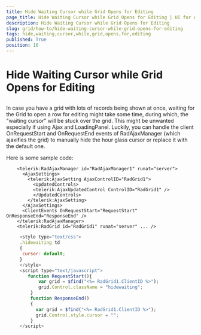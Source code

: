 ```yaml
---
title: Hide Waiting Cursor while Grid Opens for Editing
page_title: Hide Waiting Cursor while Grid Opens for Editing | UI for ASP.NET AJAX Documentation
description: Hide Waiting Cursor while Grid Opens for Editing
slug: grid/how-to/hide-waiting-cursor-while-grid-opens-for-editing
tags: hide,waiting,cursor,while,grid,opens,for,editing
published: True
position: 10
---
```


# Hide Waiting Cursor while Grid Opens for Editing



## 

In case you have a grid with lots of records being shown at once, waiting for the Grid to open a row for editing might take some time, during which, the "waiting cursor" will be stuck over the grid. This might be unwanted especially if using Ajax and LoadingPanel. Luckily, you can handle the client OnRequestStart and OnRequestEnd events of RadAjaxManager (which ajaxifies the grid) to manually hide the hour glass cursor or replace it with the default one.

Here is some sample code:

````ASPNET
	<telerik:RadAjaxManager id="RadAjaxManager1" runat="server">
	  <AjaxSettings>    
	    <telerik:AjaxSetting AjaxControlID="RadGrid1">       
	      <UpdatedControls>          
	      <telerik:AjaxUpdatedControl ControlID="RadGrid1" />       
	      </UpdatedControls>    
	    </telerik:AjaxSetting>  
	  </AjaxSettings>  
	  <ClientEvents OnRequestStart="RequestStart" OnResponseEnd="ResponseEnd" />
	</telerik:RadAjaxManager> 
	<telerik:RadGrid id="RadGrid1" runat="server" ... /> 			
````



````JavaScript
	 <style type="text/css">        
	 .hidewaiting td        
	 {            
	  cursor: default;        
	 }           
	 </style>
	 <script type="text/javascript">
	    function RequestStart(){       
	        var grid = $find("<%= RadGrid1.ClientID %>");     
	        grid.Control.className = "hidewaiting"; 
	     }
	     function ResponseEnd()
	     {     
	       var grid = $find("<%= RadGrid1.ClientID %>");   
	       grid.Control.style.cursor = "";
	     }		
	 </script>	
````


